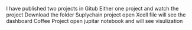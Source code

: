 I have published two projects in Gitub
Either one project and watch the project
Download the folder 
Suplychain project open Xcell file will see the dashboard
Coffee Project open jupitar notebook and will see visulization
